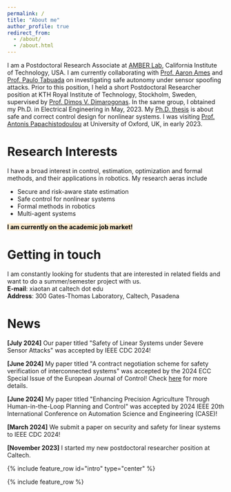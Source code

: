 ```yaml
---
permalink: /
title: "About me"
author_profile: true
redirect_from: 
  - /about/
  - /about.html
---
```


I am a Postdoctoral Research Associate at [AMBER Lab](http://www.bipedalrobotics.com/), California Institute of Technology, USA.  I am currently collaborating with [Prof. Aaron Ames](http://ames.caltech.edu/) and [Prof. Paulo Tabuada](https://www.seas.ucla.edu/~tabuada/) on investigating safe autonomy under sensor spoofing attacks. Prior to this position, I held a short Postdoctoral Researcher position at KTH Royal Institute of Technology, Stockholm, Sweden, supervised by [Prof. Dimos V. Dimarogonas](https://people.kth.se/~dimos/). In the same group, I obtained my Ph.D. in Electrical Engineering in May, 2023. My [Ph.D. thesis](https://kth.diva-portal.org/smash/record.jsf?pid=diva2%3A1750193&dswid=9743) is about safe and correct control design for nonlinear systems. I was visiting [Prof. Antonis Papachistodoulou](https://eng.ox.ac.uk/people/antonis-papachristodoulou/) at University of Oxford, UK, in early 2023.

Research Interests
======
I have a broad interest in control, estimation, optimization and formal methods, and their applications in robotics. My research aeras include
- Secure and risk-aware state estimation
- Safe control for nonlinear systems
- Formal methods in robotics
- Multi-agent systems

<span style="font-weight: bold; background-color: #FDEBD0; color: black">I am currently on the academic job market!</span>

Getting in touch
======
I am constantly looking for students that are interested in related fields and want to do a summer/semester project with us.\
**E-mail**: xiaotan at caltech dot edu\
**Address**: 300 Gates-Thomas Laboratory, Caltech, Pasadena

News
======
**[July 2024]** Our paper titled "Safety of Linear Systems under Severe Sensor Attacks" was accepted by IEEE CDC 2024!

**[June 2024]** My paper titled "A contract negotiation scheme for safety verification of interconnected systems" was accepted by the 2024 ECC Special Issue of the European Journal of Control! Check [here](https://arxiv.org/abs/2311.03164) for more details.

**[June 2024]** My paper titled "Enhancing Precision Agriculture Through Human-in-the-Loop Planning and Control" was accepted by 2024 IEEE 20th International Conference on Automation Science and Engineering (CASE)!

**[March 2024]** We submit a paper on security and safety for linear systems to IEEE CDC 2024!

**[November 2023]** I started my new postdoctoral researcher position at Caltech.


<!-- <script type='text/javascript' id='clustrmaps' src='//cdn.clustrmaps.com/map_v2.js?cl=ffffff&w=a&t=n&d=VkidZPvbt2CzDokMJQfguPWcgzf0UaTZ2u2Q1rEvK1Y'></script> -->
<!-- <div style="margin-top: 200px;">
<script type='text/javascript' id='clustrmaps' src='//cdn.clustrmaps.com/map_v2.js?cl=ffffff&w=300&h=190&t=n&d=VkidZPvbt2CzDokMJQfguPWcgzf0UaTZ2u2Q1rEvK1Y'></script>
</div> -->

{% include feature_row id="intro" type="center" %}

{% include feature_row %}

